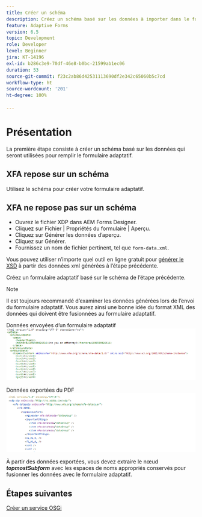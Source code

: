 ```yaml
---
title: Créer un schéma
description: Créez un schéma basé sur les données à importer dans le formulaire adaptatif.
feature: Adaptive Forms
version: 6.5
topic: Development
role: Developer
level: Beginner
jira: KT-14196
exl-id: b286c3e9-70df-46e8-b0bc-21599ab1ec06
duration: 53
source-git-commit: f23c2ab86d42531113690df2e342c65060b5c7cd
workflow-type: ht
source-wordcount: '201'
ht-degree: 100%

---
```


# Présentation

La première étape consiste à créer un schéma basé sur les données qui seront utilisées pour remplir le formulaire adaptatif.

## XFA repose sur un schéma

Utilisez le schéma pour créer votre formulaire adaptatif.

## XFA ne repose pas sur un schéma

* Ouvrez le fichier XDP dans AEM Forms Designer.
* Cliquez sur Fichier | Propriétés du formulaire | Aperçu.
* Cliquez sur Générer les données d’aperçu.
* Cliquez sur Générer.
* Fournissez un nom de fichier pertinent, tel que `form-data.xml`.

Vous pouvez utiliser n’importe quel outil en ligne gratuit pour [générer le XSD](https://www.freeformatter.com/xsd-generator.html) à partir des données xml générées à l’étape précédente.

Créez un formulaire adaptatif basé sur le schéma de l’étape précédente.

>[!NOTE]
>Il est toujours recommandé d’examiner les données générées lors de l’envoi du formulaire adaptatif. Vous aurez ainsi une bonne idée du format XML des données qui doivent être fusionnées au formulaire adaptatif.

Données envoyées d’un formulaire adaptatif
![submit-data](./assets/af-submitted-data.png)

Données exportées du PDF
![excluded-data](./assets/exported-data.png)

À partir des données exportées, vous devez extraire le nœud **_topmostSubform_** avec les espaces de noms appropriés conservés pour fusionner les données avec le formulaire adaptatif.

## Étapes suivantes

[Créer un service OSGi](./create-osgi-service.md)
